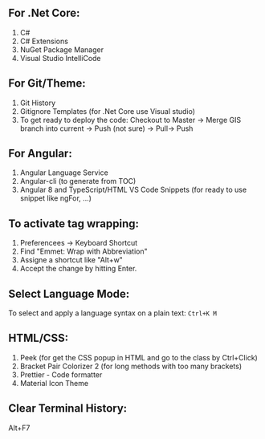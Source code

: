 ## For .Net Core:
  1. C#
  2. C# Extensions
  3. NuGet Package Manager
  4. Visual Studio IntelliCode
  
## For Git/Theme:
  1. Git History
  2. Gitignore Templates (for .Net Core use Visual studio)
  3. To get ready to deploy the code: Checkout to Master -> Merge GIS branch into current -> Push (not sure) -> Pull-> Push 
  
## For Angular:
  1. Angular Language Service
  3. Angular-cli (to generate from TOC)
  5. Angular 8 and TypeScript/HTML VS Code Snippets (for ready to use snippet like ngFor, ...)

## To activate tag wrapping:
  1. Preferencees -> Keyboard Shortcut
  2. Find "Emmet: Wrap with Abbreviation"
  3. Assigne a shortcut like "Alt+w"
  4. Accept the change by hitting Enter.

##  Select Language Mode:
To select and apply a language syntax on a plain text:
`Ctrl+K M`

## HTML/CSS:
  1. Peek (for get the CSS popup in HTML and go to the class by Ctrl+Click)
  2. Bracket Pair Colorizer 2 (for long methods with too many brackets)
  3. Prettier - Code formatter
  4. Material Icon Theme

## Clear Terminal History:
Alt+F7
